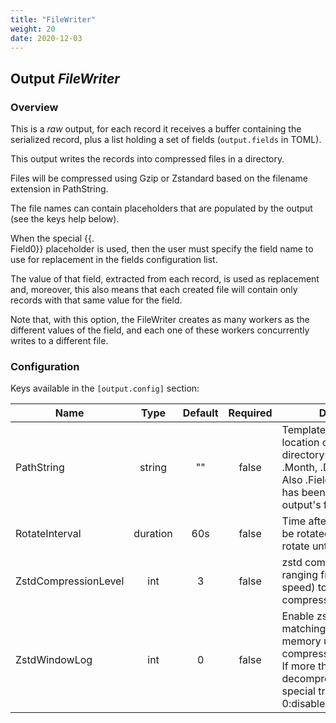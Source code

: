 ```yaml
---
title: "FileWriter"
weight: 20
date: 2020-12-03
---
```

## Output *FileWriter*

### Overview
This is a *raw* output, for each record it receives a buffer containing the serialized record, plus a list holding a set of fields (`output.fields` in TOML).


This output writes the records into compressed files in a directory.  

Files will be compressed using Gzip or Zstandard based on the filename extension in PathString.  

The file names can contain placeholders that are populated by the output (see the keys help below).  

When the special {{.  
Field0}} placeholder is used, then the user must specify the field name to
use for replacement in the fields configuration list.  

The value of that field, extracted from each record, is used as replacement and, moreover, this
also means that each created file will contain only records with that same value for the field.  

Note that, with this option, the FileWriter creates as many workers as the different values
of the field, and each one of these workers concurrently writes to a different file.  



### Configuration

Keys available in the `[output.config]` section:

|Name|Type|Default|Required|Description|
|----|:--:|:-----:|:------:|-----------|
| PathString| string| ""| false| Template to describe location of the output directory: supports .Year, .Month, .Day and .Rotation. Also .Field0 if a field name has been specified in the output's fields list.|
| RotateInterval| duration| 60s| false| Time after which data will be rotated. If -1, it will not rotate until the end.|
| ZstdCompressionLevel| int| 3| false| zstd compression level, ranging from 1 (best speed) to 19 (best compression).|
| ZstdWindowLog| int| 0| false| Enable zstd long distance matching. Increase memory usage for both compressor/decompressor. If more than 27 the decompressor requires special treatment. 0:disabled.|

